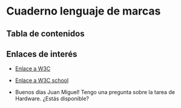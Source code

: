 # Cuaderno lenguaje de marcas
## Tabla de contenidos

## Enlaces de interés 
* [Enlace a W3C](https://www.w3.org/) 
* [Enlace a W3C school](https://www.w3schools.com/) 

* Buenos días Juan Miguel! Tengo una pregunta sobre la tarea de Hardware. ¿Estás disponible?
